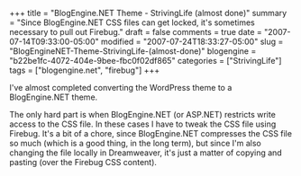 +++
title = "BlogEngine.NET Theme - StrivingLife (almost done)"
summary = "Since BlogEngine.NET CSS files can get locked, it's sometimes necessary to pull out Firebug."
draft = false
comments = true
date = "2007-07-14T09:33:00-05:00"
modified = "2007-07-24T18:33:27-05:00"
slug = "BlogEngineNET-Theme-StrivingLife-(almost-done)"
blogengine = "b22be1fc-4072-404e-9bee-fbc0f02df865"
categories = ["StrivingLife"]
tags = ["blogengine.net", "firebug"]
+++

<p>
I&#39;ve almost completed converting the WordPress theme to a BlogEngine.NET theme.
</p>
<p>
The only hard part is when BlogEngine.NET (or ASP.NET) restricts write access to the CSS file. In these cases I have to tweak the CSS file using Firebug. It&#39;s a bit of a chore, since BlogEngine.NET compresses the CSS file so much (which is a good thing, in the long term), but since I&#39;m also changing the file locally in Dreamweaver, it&#39;s just a matter of copying and pasting (over the Firebug CSS content).  
</p>

